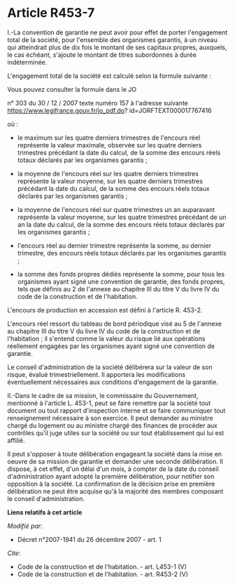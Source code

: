 # Article R453-7

I.-La convention de garantie ne peut avoir pour effet de porter l'engagement total de la société, pour l'ensemble des
organismes garantis, à un niveau qui atteindrait plus de dix fois le montant de ses capitaux propres, auxquels, le cas
échéant, s'ajoute le montant de titres subordonnés à durée indéterminée.

L'engagement total de la société est calculé selon la formule suivante :

Vous pouvez consulter la formule dans le JO

n° 303 du 30 / 12 / 2007 texte numéro 157 à l'adresse suivante  https://www.legifrance.gouv.fr/jo_pdf.do?
id=JORFTEXT000017767416

où :

- le maximum sur les quatre derniers trimestres de l'encours réel représente la valeur maximale, observée sur les quatre
derniers trimestres précédant la date du calcul, de la somme des encours réels totaux déclarés par les organismes garantis ;

- la moyenne de l'encours réel sur les quatre derniers trimestres représente la valeur moyenne, sur les quatre derniers
trimestres précédant la date du calcul, de la somme des encours réels totaux déclarés par les organismes garantis ;

- la moyenne de l'encours réel sur quatre trimestres un an auparavant représente la valeur moyenne, sur les quatre trimestres
précédant de un an la date du calcul, de la somme des encours réels totaux déclarés par les organismes garantis ;

- l'encours réel au dernier trimestre représente la somme, au dernier trimestre, des encours réels totaux déclarés par les
organismes garantis ;

- la somme des fonds propres dédiés représente la somme, pour tous les organismes ayant signé une convention de garantie, des
fonds propres, tels que définis au 2 de l'annexe au chapitre III du titre V du livre IV du code de la construction et de
l'habitation.

L'encours de production en accession est défini à l'article R. 453-2.

L'encours réel ressort du tableau de bord périodique visé au 5 de l'annexe au chapitre III du titre V du livre IV du code de
la construction et de l'habitation ; il s'entend comme la valeur du risque lié aux opérations réellement engagées par les
organismes ayant signé une convention de garantie.

Le conseil d'administration de la société délibérera sur la valeur de son risque, évalué trimestriellement. Il apportera les
modifications éventuellement nécessaires aux conditions d'engagement de la garantie.

II.-Dans le cadre de sa mission, le commissaire du Gouvernement, mentionné à l'article L. 453-1, peut se faire remettre par
la société tout document ou tout rapport d'inspection interne et se faire communiquer tout renseignement nécessaire à son
exercice. Il peut demander au ministre chargé du logement ou au ministre chargé des finances de procéder aux contrôles qu'il
juge utiles sur la société ou sur tout établissement qui lui est affilié.

Il peut s'opposer à toute délibération engageant la société dans la mise en oeuvre de sa mission de garantie et demander une
seconde délibération. Il dispose, à cet effet, d'un délai d'un mois, à compter de la date du conseil d'administration ayant
adopté la première délibération, pour notifier son opposition à la société. La confirmation de la décision prise en première
délibération ne peut être acquise qu'à la majorité des membres composant le conseil d'administration.

**Liens relatifs à cet article**

_Modifié par_:

  - Décret n°2007-1941 du 26 décembre 2007 - art. 1

_Cite_:

  - Code de la construction et de l'habitation. - art. L453-1 (V)
  - Code de la construction et de l'habitation. - art. R453-2 (V)
